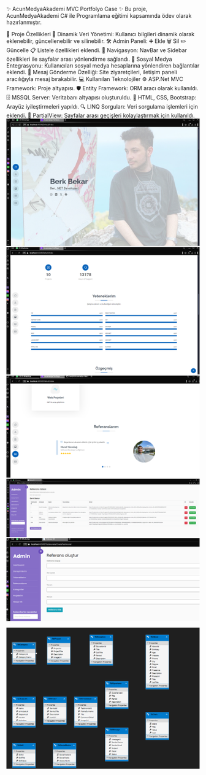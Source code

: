 ✨ AcunMedyaAkademi MVC Portfolyo Case ✨
Bu proje, AcunMedyaAkademi C# ile Programlama eğitimi kapsamında ödev olarak hazırlanmıştır.

🚀 Proje Özellikleri
🌟 Dinamik Veri Yönetimi: Kullanıcı bilgileri dinamik olarak eklenebilir, güncellenebilir ve silinebilir.
🛠️ Admin Paneli:
➕ Ekle
🗑️ Sil
✏️ Güncelle
📋 Listele özellikleri eklendi.
🧭 Navigasyon:
NavBar ve Sidebar özellikleri ile sayfalar arası yönlendirme sağlandı.
🔗 Sosyal Medya Entegrasyonu:
Kullanıcıları sosyal medya hesaplarına yönlendiren bağlantılar eklendi.
💬 Mesaj Gönderme Özelliği:
Site ziyaretçileri, iletişim paneli aracılığıyla mesaj bırakabilir.
💻 Kullanılan Teknolojiler
⚙️ ASP.Net MVC Framework: Proje altyapısı.
🛡️ Entity Framework: ORM aracı olarak kullanıldı.
🗄️ MSSQL Server: Veritabanı altyapısı oluşturuldu.
🎨 HTML, CSS, Bootstrap: Arayüz iyileştirmeleri yapıldı.
🔍 LINQ Sorguları: Veri sorgulama işlemleri için eklendi.
📂 PartialView: Sayfalar arası geçişleri kolaylaştırmak için kullanıldı.
![alt text](image.png)
![alt text](image-2.png)
![alt text](image-6.png)
![alt text](image-4.png)
![alt text](image-3.png)



![alt text](image-5.png)